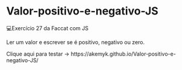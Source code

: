 # Valor-positivo-e-negativo-JS
💻Exercício 27 da Faccat com JS
<p>Ler um valor e escrever se é positivo, negativo ou zero.</p>
<p>Clique aqui para testar -> https://akemyk.github.io/Valor-positivo-e-negativo-JS/ </p>
